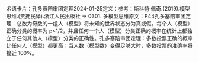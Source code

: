 

术语卡片：孔多赛陪审团定理2024-01-25定义：参考：斯科特·佩奇.(2019).模型思维.(贾拥民译).浙江人民出版社 => 0301. 多模型思维原文：P44孔多塞陪审团定理：总数为奇数的一组人（模型）将未知的世界状态分为真或假。每个人（模型）正确分类的概率为 p>1/2，并且任何一个人（模型）分类正确的概率在统计上都独立于任何其他人（模型）分类的正确性。孔多塞陪审团定理：多数投票正确的概率比任何人（模型）都更高；当人数（模型数）变得足够大时，多数投票的准确率将接近 100%。